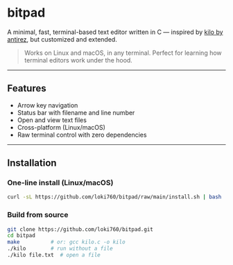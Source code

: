 # bitpad

A minimal, fast, terminal-based text editor written in C — inspired by [kilo by antirez](https://github.com/antirez/kilo), but customized and extended.

> Works on Linux and macOS, in any terminal. Perfect for learning how terminal editors work under the hood.

---

## Features

- Arrow key navigation
- Status bar with filename and line number
- Open and view text files
- Cross-platform (Linux/macOS)
- Raw terminal control with zero dependencies

---

## Installation

### One-line install (Linux/macOS)

```bash
curl -sL https://github.com/loki760/bitpad/raw/main/install.sh | bash
```
### Build from source

```bash
git clone https://github.com/loki760/bitpad.git
cd bitpad
make          # or: gcc kilo.c -o kilo
./kilo        # run without a file
./kilo file.txt  # open a file
```


